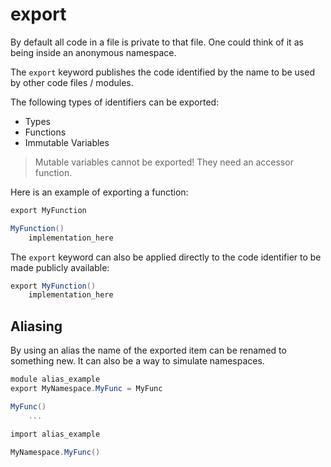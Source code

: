 # export

By default all code in a file is private to that file. One could think of it as being inside an anonymous namespace.

The `export` keyword publishes the code identified by the name to be used by other code files / modules.

The following types of identifiers can be exported:

- Types
- Functions
- Immutable Variables

> Mutable variables cannot be exported! They need an accessor function.

Here is an example of exporting a function:

```C#
export MyFunction

MyFunction()
    implementation_here
```

The `export` keyword can also be applied directly to the code identifier to be made publicly available:

```C#
export MyFunction()
    implementation_here
```

## Aliasing

By using an alias the name of the exported item can be renamed to something new. It can also be a way to simulate namespaces.

```C#
module alias_example
export MyNamespace.MyFunc = MyFunc

MyFunc()
    ...
```

```C#
import alias_example

MyNamespace.MyFunc()
```